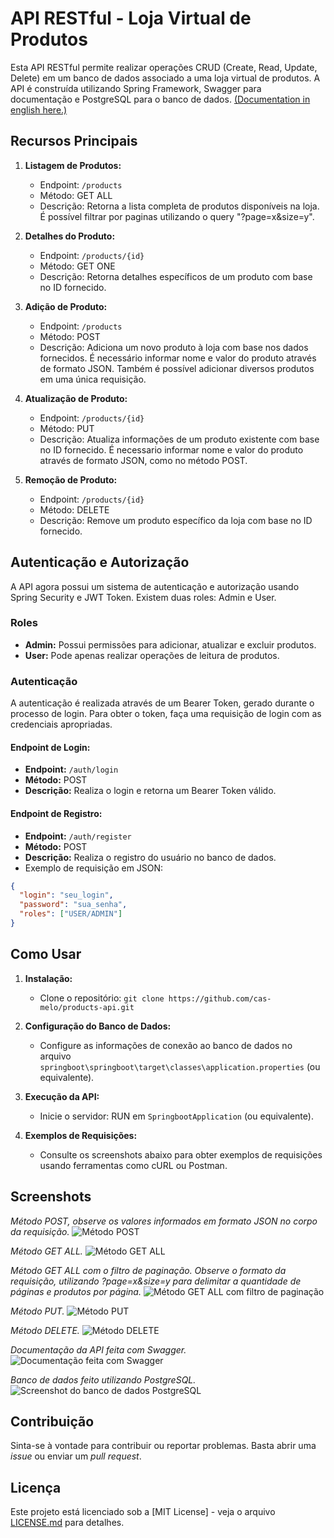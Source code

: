 # API RESTful - Loja Virtual de Produtos

Esta API RESTful permite realizar operações CRUD (Create, Read, Update, Delete) em um banco de dados associado a uma loja virtual de produtos. A API é construída utilizando Spring Framework, Swagger para documentação e PostgreSQL para o banco de dados. [(Documentation in english here.)](README_en.md)

## Recursos Principais

1. **Listagem de Produtos:**
    - Endpoint: `/products`
    - Método: GET ALL
    - Descrição: Retorna a lista completa de produtos disponíveis na loja. É possível filtrar por paginas utilizando o query "?page=x&size=y".

2. **Detalhes do Produto:**
    - Endpoint: `/products/{id}`
    - Método: GET ONE
    - Descrição: Retorna detalhes específicos de um produto com base no ID fornecido.

3. **Adição de Produto:**
    - Endpoint: `/products`
    - Método: POST
    - Descrição: Adiciona um novo produto à loja com base nos dados fornecidos. É necessário informar nome e valor do produto através de formato JSON. Também é possível adicionar diversos produtos em uma única requisição.

4. **Atualização de Produto:**
    - Endpoint: `/products/{id}`
    - Método: PUT
    - Descrição: Atualiza informações de um produto existente com base no ID fornecido. É necessario informar nome e valor do produto através de formato JSON, como no método POST.

5. **Remoção de Produto:**
    - Endpoint: `/products/{id}`
    - Método: DELETE
    - Descrição: Remove um produto específico da loja com base no ID fornecido.


## Autenticação e Autorização

A API agora possui um sistema de autenticação e autorização usando Spring Security e JWT Token. Existem duas roles: Admin e User.

### Roles

- **Admin:** Possui permissões para adicionar, atualizar e excluir produtos.
- **User:** Pode apenas realizar operações de leitura de produtos.

### Autenticação

A autenticação é realizada através de um Bearer Token, gerado durante o processo de login. Para obter o token, faça uma requisição de login com as credenciais apropriadas.

#### Endpoint de Login:

- **Endpoint:** `/auth/login`
- **Método:** POST
- **Descrição:** Realiza o login e retorna um Bearer Token válido.

#### Endpoint de Registro:

- **Endpoint:** `/auth/register`
- **Método:** POST
- **Descrição:** Realiza o registro do usuário no banco de dados.
-   Exemplo de requisição em JSON:

```json
{
  "login": "seu_login",
  "password": "sua_senha",
  "roles": ["USER/ADMIN"]
}
```

## Como Usar

1. **Instalação:**
    - Clone o repositório: `git clone https://github.com/cas-melo/products-api.git`

2. **Configuração do Banco de Dados:**
    - Configure as informações de conexão ao banco de dados no arquivo `springboot\springboot\target\classes\application.properties` (ou equivalente).

3. **Execução da API:**
    - Inicie o servidor: RUN em `SpringbootApplication` (ou equivalente).

4. **Exemplos de Requisições:**
    - Consulte os screenshots abaixo para obter exemplos de requisições usando ferramentas como cURL ou Postman.

## Screenshots

*Método POST, observe os valores informados em formato JSON no corpo da requisição.*
![Método POST](screenshots/POST.png)



*Método GET ALL.*
![Método GET ALL](screenshots/GETALL.png)



*Método GET ALL com o filtro de paginação. Observe o formato da requisição, utilizando ?page=x&size=y para delimitar a quantidade de páginas e produtos por página.*
![Método GET ALL com filtro de paginação](screenshots/GETALLPAGINACAO.png)



*Método PUT.*
![Método PUT](screenshots/PUT.png)



*Método DELETE.*
![Método DELETE](screenshots/DELETE.png)



*Documentação da API feita com Swagger.*
![Documentação feita com Swagger](screenshots/SWAGGERUI.png)



*Banco de dados feito utilizando PostgreSQL.*
![Screenshot do banco de dados PostgreSQL](screenshots/pgAdmin.png)



## Contribuição

Sinta-se à vontade para contribuir ou reportar problemas. Basta abrir uma *issue* ou enviar um *pull request*.

## Licença

Este projeto está licenciado sob a [MIT License] - veja o arquivo [LICENSE.md](LICENSE.md) para detalhes.

